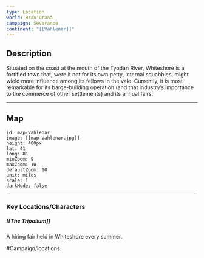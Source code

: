 ```yaml
---
type: Location
world: Brao'Drana
campaign: Severance
continent: "[[Vahlenar]]"
---
```

## Description

Situated on the coast at the mouth of the Tyodan River, Whiteshore is a fortified town that, were it not for its own petty, internal squabbles, might wield more influence among its fellows in the vale. Currently, it is most remarkable for its barge-building operation (and that industry’s importance to the commerce of other settlements) and its annual fairs.

---
## Map

```leaflet
id: map-Vahlenar
image: [[map-Vahlenar.jpg]]
height: 400px
lat: 41
long: 81
minZoom: 9
maxZoom: 10
defaultZoom: 10
unit: miles
scale: 1
darkMode: false
```

---
### Key Locations/Characters
##### [[The Tripalium]]
A hiring fair held in Whiteshore every summer. 

#Campaign/locations